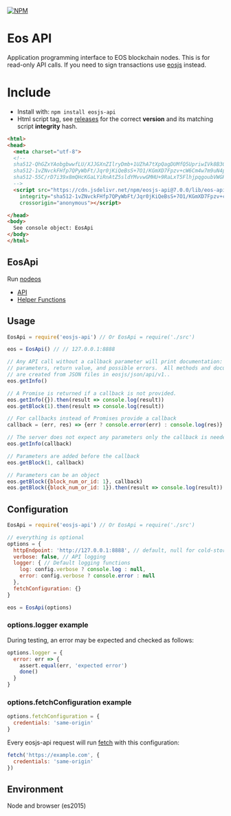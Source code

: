 [![NPM](https://img.shields.io/npm/v/eosjs-api.svg)](https://www.npmjs.org/package/eosjs-api)

# Eos API

Application programming interface to EOS blockchain nodes.  This is for
read-only API calls.  If you need to sign transactions use
[eosjs](https://github.com/eosio/eosjs) instead.

# Include

* Install with: `npm install eosjs-api`
* Html script tag, see [releases](https://github.com/EOSIO/eosjs-api/releases) for the correct **version** and its matching script **integrity** hash.

```html
<html>
<head>
  <meta charset="utf-8">
  <!--
  sha512-QhGZxYAobgbwwfLU/XJJGXnZIlryDmb+1UZhA7tXpQagDUMfQ5UpriwIVk8B3GpgU178MoEGZJXwDUWQtCkfUg== lib/eos-api.js
  sha512-1vZNvckFHfp7QPyWbFt/Jqr0jKiQeBsS+7O1/KGmXD7Fpzv+cW6Cm4w7m9uN4pGBwJEAzkxPVzzZ0Q2QV5jN0g== lib/eos-api.min.js
  sha512-55C/rD7i39x8mQHcKGaLYiRnAtZ5sldYMvvwGMHU+9RaLxT5FlhjpqgoubVWGHwPJM/9qVISF82ryYnlFxkwWQ== lib/eos-api.min.js.map
  -->
  <script src="https://cdn.jsdelivr.net/npm/eosjs-api@7.0.0/lib/eos-api.min.js"
    integrity="sha512-1vZNvckFHfp7QPyWbFt/Jqr0jKiQeBsS+7O1/KGmXD7Fpzv+cW6Cm4w7m9uN4pGBwJEAzkxPVzzZ0Q2QV5jN0g=="
    crossorigin="anonymous"></script>

</head>
<body>
  See console object: EosApi
</body>
</html>
```

## EosApi

Run [nodeos](https://github.com/eosio/eos)

* [API](./docs/api.md)
* [Helper Functions](./docs/index.md)

## Usage

```javascript
EosApi = require('eosjs-api') // Or EosApi = require('./src')

eos = EosApi() // // 127.0.0.1:8888

// Any API call without a callback parameter will print documentation: description,
// parameters, return value, and possible errors.  All methods and documentation
// are created from JSON files in eosjs/json/api/v1..
eos.getInfo()

// A Promise is returned if a callback is not provided.
eos.getInfo({}).then(result => console.log(result))
eos.getBlock(1).then(result => console.log(result))

// For callbacks instead of Promises provide a callback
callback = (err, res) => {err ? console.error(err) : console.log(res)}

// The server does not expect any parameters only the callback is needed
eos.getInfo(callback)

// Parameters are added before the callback
eos.getBlock(1, callback)

// Parameters can be an object
eos.getBlock({block_num_or_id: 1}, callback)
eos.getBlock({block_num_or_id: 1}).then(result => console.log(result))
```

## Configuration

```js
EosApi = require('eosjs-api') // Or EosApi = require('./src')

// everything is optional
options = {
  httpEndpoint: 'http://127.0.0.1:8888', // default, null for cold-storage
  verbose: false, // API logging
  logger: { // Default logging functions
    log: config.verbose ? console.log : null,
    error: config.verbose ? console.error : null
  },
  fetchConfiguration: {}
}

eos = EosApi(options)
```
### options.logger example

During testing, an error may be expected and checked as follows:

```js
options.logger = {
  error: err => {
    assert.equal(err, 'expected error')
    done()
  }
}
```

### options.fetchConfiguration example

```js
options.fetchConfiguration = {
  credentials: 'same-origin'
}
```
Every eosjs-api request will run [fetch](https://github.com/github/fetch#sending-cookies) with this configuration:
```js
fetch('https://example.com', {
  credentials: 'same-origin'
})
```

## Environment

Node and browser (es2015)
